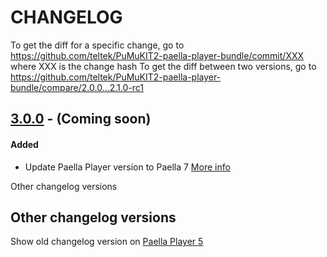 # CHANGELOG

To get the diff for a specific change, go to https://github.com/teltek/PuMuKIT2-paella-player-bundle/commit/XXX where XXX is the change hash
To get the diff between two versions, go to https://github.com/teltek/PuMuKIT2-paella-player-bundle/compare/2.0.0...2.1.0-rc1

## [3.0.0](https://github.com/teltek/PumukitPaellaPlayerBundle/tree/3.0.x) - (Coming soon)

#### Added
- Update Paella Player version to Paella 7 [More info](https://paellaplayer.upv.es/#/doc/paella_player_7_presentation.md)

Other changelog versions

## Other changelog versions
Show old changelog version on [Paella Player 5](https://github.com/teltek/PumukitPaellaPlayerBundle/blob/2.3.x/CHANGELOG.md) 
